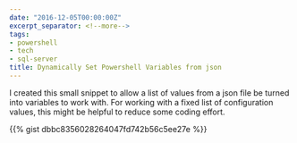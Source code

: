 ```yaml
---
date: "2016-12-05T00:00:00Z"
excerpt_separator: <!--more-->
tags:
- powershell
- tech
- sql-server
title: Dynamically Set Powershell Variables from json
---
```


I created this small snippet to allow a list of values from a json file be turned into variables to work with. For working with a fixed list of configuration values, this might be helpful to reduce some coding effort.
<!--more-->
{{% gist dbbc8356028264047fd742b56c5ee27e %}}
